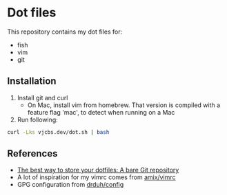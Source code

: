 # Dot files

This repository contains my dot files for:

- fish
- vim
- git

## Installation

1. Install git and curl
    - On Mac, install vim from homebrew. That version is compiled with a feature flag 'mac', to detect when running on a Mac
2. Run following:
```bash
curl -Lks vjcbs.dev/dot.sh | bash
```

## References

- [The best way to store your dotfiles: A bare Git repository](https://developer.atlassian.com/blog/2016/02/best-way-to-store-dotfiles-git-bare-repo/)
- A lot of inspiration for my vimrc comes from [amix/vimrc](https://github.com/amix/vimrc)
- GPG configuration from [drduh/config](https://github.com/drduh/config)
